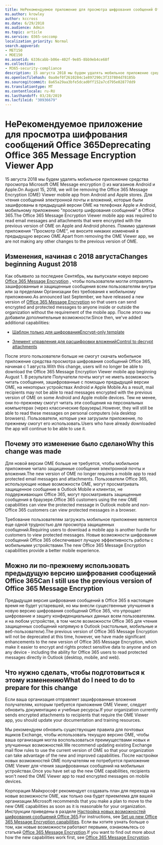 ```yaml
---
title: НеРекомендуемое приложение для просмотра шифрования сообщений Office 365
ms.author: krowley
author: kccross
ms.date: 6/29/2018
ms.audience: Admin
ms.topic: article
ms.service: O365-seccomp
localization_priority: Normal
search.appverid:
- MET150
- MOE150
ms.assetid: 6336cabb-b06e-402f-9e85-8bb9eb4ce68f
ms.collection:
- M365-security-compliance
description: 15 августа 2018 мы будем удалять мобильное приложение средства просмотра Microsoft OME Message encryption () из магазинов Android и Apple. Для чтения сообщений электронной почты и вложений, которые были зашифрованы в предыдущей версии OME на телефонах Apple и Android, мобильному приложению "просмотр шифрования сообщений" в Office 365. Помимо удаления приложения "Просмотр OME", не вносите никаких изменений в предыдущую версию OME.
ms.openlocfilehash: 0aa8ef0f2610284c1e897290c3f337804d78185b
ms.sourcegitcommit: 8a65a29aa3bfe5dcad0ff152a7cd795e02877dd9
ms.translationtype: MT
ms.contentlocale: ru-RU
ms.lasthandoff: 03/28/2019
ms.locfileid: "30936679"
---
```

# <a name="deprecating-office-365-message-encryption-viewer-app"></a><span data-ttu-id="7a826-105">НеРекомендуемое приложение для просмотра шифрования сообщений Office 365</span><span class="sxs-lookup"><span data-stu-id="7a826-105">Deprecating Office 365 Message Encryption Viewer App</span></span>

<span data-ttu-id="7a826-106">15 августа 2018 мы будем удалять мобильное приложение средства просмотра Microsoft OME Message encryption () из магазинов Android и Apple.</span><span class="sxs-lookup"><span data-stu-id="7a826-106">On August 15, 2018, we will be removing the Office 365 Message Encryption (OME) Viewer mobile app from Android and Apple stores.</span></span> <span data-ttu-id="7a826-107">Для чтения сообщений электронной почты и вложений, которые были зашифрованы в предыдущей версии OME на телефонах Apple и Android, мобильному приложению "просмотр шифрования сообщений" в Office 365.</span><span class="sxs-lookup"><span data-stu-id="7a826-107">The Office 365 Message Encryption Viewer mobile app was required to read email messages and attachments that were encrypted with the previous version of OME on Apple and Android phones.</span></span> <span data-ttu-id="7a826-108">Помимо удаления приложения "Просмотр OME", не вносите никаких изменений в предыдущую версию OME.</span><span class="sxs-lookup"><span data-stu-id="7a826-108">Apart from removing the OME Viewer app, we are not making any other changes to the previous version of OME.</span></span>
  
## <a name="changes-beginning-august-2018"></a><span data-ttu-id="7a826-109">Изменения, начиная с 2018 августа</span><span class="sxs-lookup"><span data-stu-id="7a826-109">Changes beginning August 2018</span></span>

<span data-ttu-id="7a826-110">Как объявило за последнее Сентябрь, мы выпускали новую версию [Office 365 Message Encryption](https://aka.ms/ome2017) , чтобы пользователи могли отправлять зашифрованные и защищенные сообщения всем пользователям внутри или за пределами Организации без требования к мобильному приложению.</span><span class="sxs-lookup"><span data-stu-id="7a826-110">As announced last September, we have released a new version of [Office 365 Message Encryption](https://aka.ms/ome2017) so that users can send encrypted and protected messages to anyone inside or outside the organization without the requirement of the mobile app.</span></span> <span data-ttu-id="7a826-111">После этого мы добавили дополнительные возможности:</span><span class="sxs-lookup"><span data-stu-id="7a826-111">Since then, we've added additional capabilities:</span></span> 
  
- [<span data-ttu-id="7a826-112">Шаблон только для шифрования</span><span class="sxs-lookup"><span data-stu-id="7a826-112">Encrypt-only template</span></span>](https://aka.ms/encryptonly)
    
- [<span data-ttu-id="7a826-113">Элемент управления для расшифровки вложений</span><span class="sxs-lookup"><span data-stu-id="7a826-113">Control to decrypt attachments</span></span>](https://techcommunity.microsoft.com/t5/Security-Privacy-and-Compliance/Admin-control-for-attachments-now-available-in-Office-365/ba-p/204007)
    
<span data-ttu-id="7a826-114">После этого пользователи больше не смогут скачать мобильное приложение средства просмотра шифрования сообщений Office 365, начиная с 1 августа.</span><span class="sxs-lookup"><span data-stu-id="7a826-114">With this change, users will no longer be able to download the Office 365 Message Encryption Viewer mobile app beginning August 1.</span></span> <span data-ttu-id="7a826-115">В результате Получатели почты могут не иметь возможность читать сообщения, зашифрованные с помощью предыдущей версии OME, на некоторых устройствах Android и Apple Mobile.</span><span class="sxs-lookup"><span data-stu-id="7a826-115">As a result, mail recipients may not be able to read messages encrypted with the previous version of OME on some Android and Apple mobile devices.</span></span> <span data-ttu-id="7a826-116">Тем не менее, они по-прежнему смогут читать эти сообщения на персональных компьютерах (через классические браузеры).</span><span class="sxs-lookup"><span data-stu-id="7a826-116">However, they will still be able to read these messages on personal computers (via desktop browsers).</span></span> <span data-ttu-id="7a826-117">Пользователи, которые уже загрузили приложение, по прежнему смогут его использовать.</span><span class="sxs-lookup"><span data-stu-id="7a826-117">Users who have already downloaded the app will continue to be able to use it.</span></span>
  
## <a name="why-this-change-was-made"></a><span data-ttu-id="7a826-118">Почему это изменение было сделано</span><span class="sxs-lookup"><span data-stu-id="7a826-118">Why this change was made</span></span>

<span data-ttu-id="7a826-119">Для новой версии OME больше не требуется, чтобы мобильное приложение читало защищенные сообщения электронной почты и вложения.</span><span class="sxs-lookup"><span data-stu-id="7a826-119">The new version of OME no longer requires a mobile app to read protected email messages and attachments.</span></span> <span data-ttu-id="7a826-120">Пользователи Office 365, использующие новые возможности OME, могут просматривать защищенное сообщение в Outlook Mobile и клиентах, не поддерживающих Office 365, могут просматривать защищенные сообщения в браузере.</span><span class="sxs-lookup"><span data-stu-id="7a826-120">Office 365 customers using the new OME capabilities can view the protected message in Outlook mobile and non-Office 365 customers can view protected messages in a browser.</span></span>
  
<span data-ttu-id="7a826-121">Требование пользователям загружать мобильное приложение является еще одной трудностью для просмотра защищенных сообщений.</span><span class="sxs-lookup"><span data-stu-id="7a826-121">Requiring users to download a mobile app is another hurdle for customers to view protected messages.</span></span> <span data-ttu-id="7a826-122">Новые возможности шифрования сообщений Office 365 обеспечивают лучшую эффективность работы с мобильными устройствами.</span><span class="sxs-lookup"><span data-stu-id="7a826-122">The new Office 365 Message Encryption capabilities provide a better mobile experience.</span></span>
  
## <a name="can-i-still-use-the-previous-version-of-office-365-message-encryption"></a><span data-ttu-id="7a826-123">Можно ли по-прежнему использовать предыдущую версию шифрования сообщений Office 365</span><span class="sxs-lookup"><span data-stu-id="7a826-123">Can I still use the previous version of Office 365 Message Encryption</span></span>

<span data-ttu-id="7a826-124">Предыдущая версия шифрования сообщений в Office 365 в настоящее время не будет устаревшей, но мы внесли существенные улучшения в новую версию шифрования сообщений Office 365, что упрощает шифрование и защиту конфиденциальных данных всем пользователям. и на любом устройстве, в том числе возможности Office 365 для чтения защищенных сообщений напрямую в Outlook (настольные, мобильные и веб-пользователи).</span><span class="sxs-lookup"><span data-stu-id="7a826-124">The previous version of Office 365 Message Encryption will not be deprecated at this time, however, we have made significant enhancements to the new version of Office 365 Message Encryption, which make it easier to encrypt and rights protect sensitive data to anyone and on any device - including the ability for Office 365 users to read protected messages directly in Outlook (desktop, mobile, and web).</span></span> 
  
## <a name="what-do-i-need-to-do-to-prepare-for-this-change"></a><span data-ttu-id="7a826-125">Что нужно сделать, чтобы подготовиться к этому изменению</span><span class="sxs-lookup"><span data-stu-id="7a826-125">What do I need to do to prepare for this change</span></span>

<span data-ttu-id="7a826-126">Если ваша организация отправляет зашифрованные вложения получателям, которым требуется приложение OME Viewer, следует обновить документацию и учебные ресурсы.</span><span class="sxs-lookup"><span data-stu-id="7a826-126">If your organization currently sends encrypted attachments to recipients that require the OME Viewer app, you should update your documentation and training resources.</span></span>
  
<span data-ttu-id="7a826-127">Мы рекомендуем обновить существующие правила для почтовых ящиков Exchange, чтобы использовать текущую версию OME, чтобы ваша организация могла воспользоваться преимуществами новых и улучшенных возможностей.</span><span class="sxs-lookup"><span data-stu-id="7a826-127">We recommend updating existing Exchange mail flow rules to use the current version of OME so that your organization can take advantage of the new and improved capabilities.</span></span> <span data-ttu-id="7a826-128">После настройки новых возможностей OME получателям не потребуется приложение OME Viewer для чтения зашифрованных сообщений на мобильных устройствах.</span><span class="sxs-lookup"><span data-stu-id="7a826-128">Once you have set up the new OME capabilities, recipients won't need the OME Viewer app to read encrypted messages on mobile devices.</span></span>
  
<span data-ttu-id="7a826-129">Корпорация Майкрософт рекомендует создавать план для перехода на новые возможности OME, как только она будет приемлема для вашей организации.</span><span class="sxs-lookup"><span data-stu-id="7a826-129">Microsoft recommends that you make a plan to move to the new OME capabilities as soon as it is reasonable for your organization.</span></span> <span data-ttu-id="7a826-130">Инструкции приведены в разделе [Настройка новых возможностей шифрования сообщений Office 365](set-up-new-message-encryption-capabilities.md).</span><span class="sxs-lookup"><span data-stu-id="7a826-130">For instructions, see [Set up new Office 365 Message Encryption capabilities](set-up-new-message-encryption-capabilities.md).</span></span> <span data-ttu-id="7a826-131">Если вы хотите узнать больше о том, как новые возможности работают первыми, ознакомьтесь со статьей [Office 365 Message Encryption](ome.md).</span><span class="sxs-lookup"><span data-stu-id="7a826-131">If you want to find out more about how the new capabilities work first, see [Office 365 Message Encryption](ome.md).</span></span>
  

